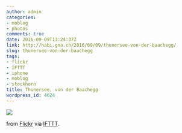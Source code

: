 ```yaml
---
author: admin
categories:
- moblog
- photos
comments: true
date: 2016-09-09T13:24:37Z
link: http://habi.gna.ch/2016/09/09/thunersee-von-der-baachegg/
slug: thunersee-von-der-baachegg
tags:
- flickr
- IFTTT
- iphone
- moblog
- stockhorn
title: Thunersee, von der Baachegg
wordpress_id: 4624
---
```


![](http://ift.tt/2bXwPYy)  

  

from [Flickr](http://flic.kr/p/L5Vkcj) via [IFTTT](http://ift.tt/1c4nCfM).
